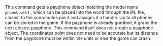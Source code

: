 This command gets a payphone object matching the model name `phonebooth1` , which can be placed into the world through the IPL file, closest to the coordinates point and assigns it a handle. Up to `49` phones can be stored in the game. If the payphone is already grabbed, it grabs the next closest payphone. This command itself does not create a payphone object. The coordinates point does not need to be accurate but its distance from the payphone must be within `100` units or else the game can crash.
